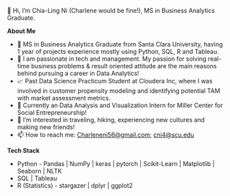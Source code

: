 👋 Hi, I’m Chia-Ling Ni (Charlene would be fine!), MS in Business Analytics Graduate. 



**About Me**
- 📖 MS in Business Analytics Graduate from Santa Clara University, having 1 year of projects experience mostly using Python, SQL, R and Tableau.
- 💞️ I am passionate in tech and management. My passion for solving real-time business problems & result oriented attitude are the main reasons behind pursuing a career in Data Analytics!
- 📈 Past Data Science Practicum Student at Cloudera Inc, where I was involved in customer propensity modeling and identifying potential TAM with market assessment metrics. 
- 💼 Currently an Data Analysis and Visualization Intern for Miller Center for Social Entrepreneurship!
- 👀 I’m interested in traveling, hiking, experiencing new cultures and making new friends!
- 📫 How to reach me: Charleneni56@gmail.com; cni4@scu.edu


**Tech Stack**
-  Python - Pandas | NumPy | keras | pytorch | Scikit-Learn | Matplotlib | Seaborn | NLTK
-  SQL | Tableau
-  R (Statistics) - stargazer | dplyr | ggplot2


<!---
charleneni56/charleneni56 is a ✨ special ✨ repository because its `README.md` (this file) appears on your GitHub profile.
You can click the Preview link to take a look at your changes.
--->
